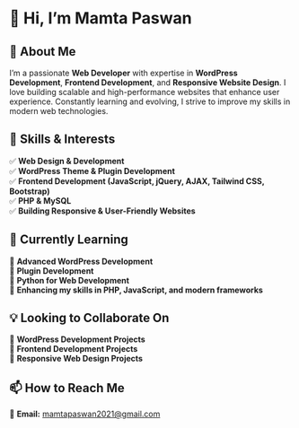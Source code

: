 # 👋 Hi, I’m Mamta Paswan  

## 👀 About Me  
I’m a passionate **Web Developer** with expertise in **WordPress Development**, **Frontend Development**, and **Responsive Website Design**. I love building scalable and high-performance websites that enhance user experience. Constantly learning and evolving, I strive to improve my skills in modern web technologies.  

## 🚀 Skills & Interests  
✅ **Web Design & Development**  
✅ **WordPress Theme & Plugin Development**  
✅ **Frontend Development (JavaScript, jQuery, AJAX, Tailwind CSS, Bootstrap)**  
✅ **PHP & MySQL**  
✅ **Building Responsive & User-Friendly Websites**  

## 🌱 Currently Learning  
📌 **Advanced WordPress Development**  
📌 **Plugin Development**    
📌 **Python for Web Development**  
📌 **Enhancing my skills in PHP, JavaScript, and modern frameworks**  

## 💡 Looking to Collaborate On  
🔹 **WordPress Development Projects**  
🔹 **Frontend Development Projects**  
🔹 **Responsive Web Design Projects**  

## 📫 How to Reach Me  
📩 **Email:** [mamtapaswan2021@gmail.com](mailto:mamtapaswan2021@gmail.com)  
